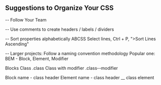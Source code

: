 ## Suggestions to Organize Your CSS

-- Follow Your Team

-- Use comments to create headers / labels / dividers

-- Sort properties alphabetically ABCSS
Select lines, Ctrl + P, ">Sort Lines Ascending"

-- Larger projects: Follow a naming convention methodology
Popular one: BEM - Block, Element, Modifier

Blocks
Class                   .class
Class with modifier     .class--modifier

Block name - class header
Element name - class header __ class element